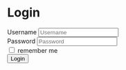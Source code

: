<!DOCTYPE html>
<html lang="en">
  <head>
    <meta charset="UTF-8">
    <meta name="viewport" content="width=device-width, initial-scale=1.0">
    <link rel="stylesheet" href="EKSTERNAL//Login.css">
    <link rel="icon" href="https://uploader.zenzxz.dpdns.org/uploads/1760919841089.png">
    <title> Login </title>
  </head>
  <body>
    <form class="Login-container" method="post">
      <h1> Login </h1>
      <div class="Text-input">
        <label>Username</label>
        <input type="text" placeholder="Username" required>
      </div>
      <div class="Password-input">
        <label>Password</label>
        <input type="password" placeholder="Password" required>
      </div>
      <div class="Card">
      <input type="checkbox" name="remember me" id="remember me" value="remember me" required>
      <label> remember me</label>
      </div>
      <button type="submit" class="btn" onclick="untitled.html"> Login </button>
    </form>
    </body>
    </html>

